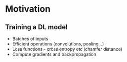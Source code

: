 
# Motivation

## Training a DL model

* Batches of inputs
* Efficient operations (convolutions, pooling...)
* Loss functions - cross entropy etc (chamfer distance)
* Compute gradients and backpropagation


##
<!--stackedit_data:
eyJoaXN0b3J5IjpbMTMwNzg0MjUwNF19
-->